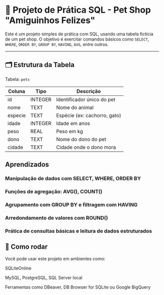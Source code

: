 # 🐶 Projeto de Prática SQL - Pet Shop "Amiguinhos Felizes"

Este é um projeto simples de prática com SQL, usando uma tabela fictícia de um pet shop. O objetivo é exercitar comandos básicos como `SELECT`, `WHERE`, `ORDER BY`, `GROUP BY`, `HAVING`, `AVG`, entre outros.

---

## 🗂️ Estrutura da Tabela

Tabela: `pets`

| Coluna   | Tipo    | Descrição                     |
|----------|---------|-------------------------------|
| id       | INTEGER | Identificador único do pet    |
| nome     | TEXT    | Nome do animal                |
| especie  | TEXT    | Espécie (ex: cachorro, gato)  |
| idade    | INTEGER | Idade em anos                 |
| peso     | REAL    | Peso em kg                    |
| dono     | TEXT    | Nome do dono do pet           |
| cidade   | TEXT    | Cidade onde o dono mora       |


## Aprendizados

### Manipulação de dados com SELECT, WHERE, ORDER BY

### Funções de agregação: AVG(), COUNT()

### Agrupamento com GROUP BY e filtragem com HAVING

### Arredondamento de valores com ROUND()

### Prática de consultas básicas e leitura de dados estruturados

## 🚀 Como rodar

Você pode usar este projeto em ambientes como:

SQLiteOnline

MySQL, PostgreSQL, SQL Server local

Ferramentas como DBeaver, DB Browser for SQLite ou Google BigQuery


